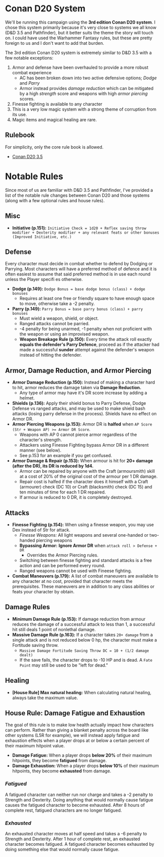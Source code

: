 # Conan D20 System
We'll be running this campaign using the **3rd edition Conan D20 system**. I chose this system primarily because it's very close to systems we all know (D&D 3.5 and Pathfinder), but it better suits the theme the story will touch on. I could have used the Warhammer Fantasy rules, but these are pretty foreign to us and I don't want to add that burden.

The 3rd edition Conan D20 system is extremely similar to D&D 3.5 with a few notable exceptions:
1. Armor and defense have been overhauled to provide a more robust combat experience
    - AC has been broken down into two active defensive options; *Dodge* and *Parry*
    - Armor instead provides *damage reduction* which can be mitigated by a high *strength* score and weapons with high *armor piercing* scores.
1. Finesse fighting is available to any character
1. This is a very low magic system with a strong theme of corruption from its use.
1. Magic items and magical healing are rare.

## Rulebook
For simplicity, only the core rule book is allowed.
- [Conan D20 3.5](https://drive.google.com/file/d/0B36P1ltRqaAMMXNhMVQtM2NuSEU/view?usp=sharing&resourcekey=0-ftS9tc5byv7bF_sSPQL2ww)

# Notable Rules
Since most of us are familiar with D&D 3.5 and Pathfinder, I've provided a list of the notable rule changes between Conan D20 and those systems (along with a few optional rules and house rules).

## Misc
- **Initiative (p.151):** `Initiative Check = 1d20 + Reflex saving throw modifier + Dexterity modifier + any relevant feats or other bonuses (Improved Initiative, etc.)`

## Defense
Every character must decide in combat whether to defend by Dodging or Parrying. Most characters will have a preferred method of defence and it is often easiest to assume that said preferred method is in use each round unless the Player specifi es otherwise.

- **Dodge (p.149):** `Dodge Bonus = base dodge bonus (class) + dodge bonuses`
    - Requires at least one free or friendly square to have enough space to move, otherwise take a -2 penalty.
- **Parry (p.149):** `Parry Bonus = base parry bonus (class) + parry bonuses`
    - Must wield a weapon, shield, or object.
    - Ranged attacks cannot be parried.
    - -4 penalty for being unarmed, -1 penalty when not proficient with the weapon or using an improvised weapon.
    - **Weapon Breakage Rule (p.150):** Every time the attack roll exactly **equals the defender's Parry Defence**, proceed as if the attacker had made a successful **sunder** attempt against the defender's weapon instead of hitting the defender.

## Armor, Damage Reduction, and Armor Piercing

- **Armor Damage Reduction (p.150):** Instead of making a character hard to hit, armor reduces the damage taken via **Damage Reduction.**
    - Any type of armor may have it's DR score increase by adding a helmet.
- **Shields (p.136):** Apply their shield bonus to Parry Defense, Dodge Defense vs ranged attacks, and may be used to make shield bash attacks (losing parry defense in the process). Shields have no effect on Armor DR.
- **Armor Piercing Weapons (p.153):** Armor DR is **halfed** when `AP Score (Str + Weapon AP) >= Armor DR Score`.
    - Weapons with AP 0 cannot pierce armor regardless of the character's strength.
    - Attackers using Finesse Fighting bypass Armor DR in a different manner (see below).
    - See p.153 for an example if you get confused.
- **Armor Damage & Repair (p.153):** When armour is hit for **20+ damage (after the DR), its DR is reduced by 1d4.**
    - Armor can be repaired by anyone with the Craft (armoursmith) skill at a cost of 20% of the original cost of the armour per 1 DR damage. 
    - Repair cost is halfed if the character does it himself with a Craft (armourer) check (DC 10) or Craft (blacksmith) check (DC 15) and ten minutes of time for each 1 DR repaired. 
    - If armour is reduced to 0 DR, it is completely destroyed.

## Attacks 
- **Finesse Fighting (p.154):** When using a finesse weapon, you may use Dex instead of Str for attack.
    - _Finesse Weapons:_ All light weapons and several one-handed or two-handed piercing weapons
    - **Bypassing Armor:** **Ignore Armor DR** when `attack roll > Defense + DR`
        - Overrides the Armor Piercing rules.
    - Switching between finesse fighting and standard attacks is a free action and can be performed every round.
    - Ranged weapons cannot be used with Fineese fighting.
- **Combat Maneuvers (p.179):** A list of combat maneuvers are available to any character at no cost, provided that character meets the prerequisites. These maneuvers are in addition to any class abilities or feats your character by obtain.

## Damage Rules
- **Minimum Damage Rule (p.153):** If damage reduction from armour reduces the damage of a successful attack to less than 1, a successful hit still deals 1 point of nonlethal damage.
- **Massive Damage Rule (p.163):** If a character takes `20+ damage` from a single attack and is not reduced below 0 hp, the character must make a Fortitude saving throw.
    - `Massive Damage Fortitude Saving Throw DC = 10 + (1/2 damage dealt)`
    - If the save fails, the character drops to -10 HP and is dead. A `Fate Point` may still be used to be "left for dead."

## Healing
- **[House Rule] Max natural healing:** When calculating natural healing, always take the maximum value. 

## House Rule: Damage Fatigue and Exhaustion
The goal of this rule is to make low health actually impact how characters can perform. Rather than giving a blanket penalty across the board like other systems (L5R for example), we will instead apply fatigue and exhaustion effects when a player drops at or below a certain percent of their maximum hitpoint value.
- **Damage Fatigue:** When a player drops **below 20%** of their maximum hitpoints, they become **fatigued** from damage.
- **Damage Exhaustion:** When a player drops **below 10%** of their maximum hitpoints, they become **exhausted** from damage.

### _Fatigued_
A fatigued character can neither run nor charge and takes a -2 penalty to Strength and Dexterity. Doing anything that would normally cause fatigue causes the fatigued character to become exhausted. After 8 hours of complete rest, fatigued characters are no longer fatigued.

### _Exhausted_
An exhausted character moves at half speed and takes a -6 penalty to Strength and Dexterity. After 1 hour of complete rest, an exhausted character becomes fatigued. A fatigued character becomes exhausted by doing something else that would normally cause fatigue.